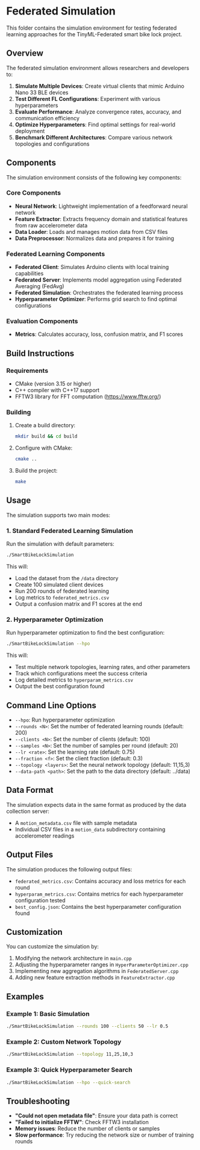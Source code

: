 # Federated Simulation

This folder contains the simulation environment for testing federated learning approaches for the TinyML-Federated smart bike lock project.

## Overview

The federated simulation environment allows researchers and developers to:

1. **Simulate Multiple Devices**: Create virtual clients that mimic Arduino Nano 33 BLE devices
2. **Test Different FL Configurations**: Experiment with various hyperparameters
3. **Evaluate Performance**: Analyze convergence rates, accuracy, and communication efficiency
4. **Optimize Hyperparameters**: Find optimal settings for real-world deployment
5. **Benchmark Different Architectures**: Compare various network topologies and configurations

## Components

The simulation environment consists of the following key components:

### Core Components
- **Neural Network**: Lightweight implementation of a feedforward neural network
- **Feature Extractor**: Extracts frequency domain and statistical features from raw accelerometer data
- **Data Loader**: Loads and manages motion data from CSV files
- **Data Preprocessor**: Normalizes data and prepares it for training

### Federated Learning Components
- **Federated Client**: Simulates Arduino clients with local training capabilities
- **Federated Server**: Implements model aggregation using Federated Averaging (FedAvg)
- **Federated Simulation**: Orchestrates the federated learning process
- **Hyperparameter Optimizer**: Performs grid search to find optimal configurations

### Evaluation Components
- **Metrics**: Calculates accuracy, loss, confusion matrix, and F1 scores

## Build Instructions

### Requirements

- CMake (version 3.15 or higher)
- C++ compiler with C++17 support
- FFTW3 library for FFT computation (https://www.fftw.org/)

### Building

1. Create a build directory:
   ```bash
   mkdir build && cd build
   ```

2. Configure with CMake:
   ```bash
   cmake ..
   ```

3. Build the project:
   ```bash
   make
   ```

## Usage

The simulation supports two main modes:

### 1. Standard Federated Learning Simulation

Run the simulation with default parameters:
```bash
./SmartBikeLockSimulation
```

This will:
- Load the dataset from the `/data` directory
- Create 100 simulated client devices
- Run 200 rounds of federated learning
- Log metrics to `federated_metrics.csv`
- Output a confusion matrix and F1 scores at the end

### 2. Hyperparameter Optimization

Run hyperparameter optimization to find the best configuration:
```bash
./SmartBikeLockSimulation --hpo
```

This will:
- Test multiple network topologies, learning rates, and other parameters
- Track which configurations meet the success criteria
- Log detailed metrics to `hyperparam_metrics.csv`
- Output the best configuration found

## Command Line Options

- `--hpo`: Run hyperparameter optimization
- `--rounds <N>`: Set the number of federated learning rounds (default: 200)
- `--clients <N>`: Set the number of clients (default: 100)
- `--samples <N>`: Set the number of samples per round (default: 20)
- `--lr <rate>`: Set the learning rate (default: 0.75)
- `--fraction <f>`: Set the client fraction (default: 0.3)
- `--topology <layers>`: Set the neural network topology (default: 11,15,3)
- `--data-path <path>`: Set the path to the data directory (default: ../data)

## Data Format

The simulation expects data in the same format as produced by the data collection server:

- A `motion_metadata.csv` file with sample metadata
- Individual CSV files in a `motion_data` subdirectory containing accelerometer readings

## Output Files

The simulation produces the following output files:

- `federated_metrics.csv`: Contains accuracy and loss metrics for each round
- `hyperparam_metrics.csv`: Contains metrics for each hyperparameter configuration tested
- `best_config.json`: Contains the best hyperparameter configuration found

## Customization

You can customize the simulation by:

1. Modifying the network architecture in `main.cpp`
2. Adjusting the hyperparameter ranges in `HyperParameterOptimizer.cpp`
3. Implementing new aggregation algorithms in `FederatedServer.cpp`
4. Adding new feature extraction methods in `FeatureExtractor.cpp`

## Examples

### Example 1: Basic Simulation

```bash
./SmartBikeLockSimulation --rounds 100 --clients 50 --lr 0.5
```

### Example 2: Custom Network Topology

```bash
./SmartBikeLockSimulation --topology 11,25,10,3
```

### Example 3: Quick Hyperparameter Search

```bash
./SmartBikeLockSimulation --hpo --quick-search
```

## Troubleshooting

- **"Could not open metadata file"**: Ensure your data path is correct
- **"Failed to initialize FFTW"**: Check FFTW3 installation
- **Memory issues**: Reduce the number of clients or samples
- **Slow performance**: Try reducing the network size or number of training rounds
